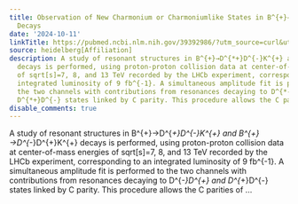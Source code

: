 ```yaml
---
title: Observation of New Charmonium or Charmoniumlike States in B^{+}→D^{*±}D^{∓}K^{+}
  Decays
date: '2024-10-11'
linkTitle: https://pubmed.ncbi.nlm.nih.gov/39392986/?utm_source=curl&utm_medium=rss&utm_campaign=pubmed-2&utm_content=1FakS-2QOkCT8HsMOQP1bCRQ4YzyumYOmxmF0moLsQ3dFB1E9V&fc=20220326224207&ff=20241011200432&v=2.18.0.post9+e462414
source: heidelberg[Affiliation]
description: A study of resonant structures in B^{+}→D^{*+}D^{-}K^{+} and B^{+}→D^{*-}D^{+}K^{+}
  decays is performed, using proton-proton collision data at center-of-mass energies
  of sqrt[s]=7, 8, and 13 TeV recorded by the LHCb experiment, corresponding to an
  integrated luminosity of 9 fb^{-1}. A simultaneous amplitude fit is performed to
  the two channels with contributions from resonances decaying to D^{*-}D^{+} and
  D^{*+}D^{-} states linked by C parity. This procedure allows the C parities of ...
disable_comments: true
---
```

A study of resonant structures in B^{+}→D^{*+}D^{-}K^{+} and B^{+}→D^{*-}D^{+}K^{+} decays is performed, using proton-proton collision data at center-of-mass energies of sqrt[s]=7, 8, and 13 TeV recorded by the LHCb experiment, corresponding to an integrated luminosity of 9 fb^{-1}. A simultaneous amplitude fit is performed to the two channels with contributions from resonances decaying to D^{*-}D^{+} and D^{*+}D^{-} states linked by C parity. This procedure allows the C parities of ...
